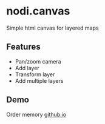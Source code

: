 # nodi.canvas

Simple html canvas for layered maps

## Features
- Pan/zoom camera
- Add layer
- Transform layer
- Add multiple layers

## Demo
Order memory [github.io](https://htmlpreview.github.io/?https://github.com/nodi-andy/nodi.canvas/blob/master/index.html)
